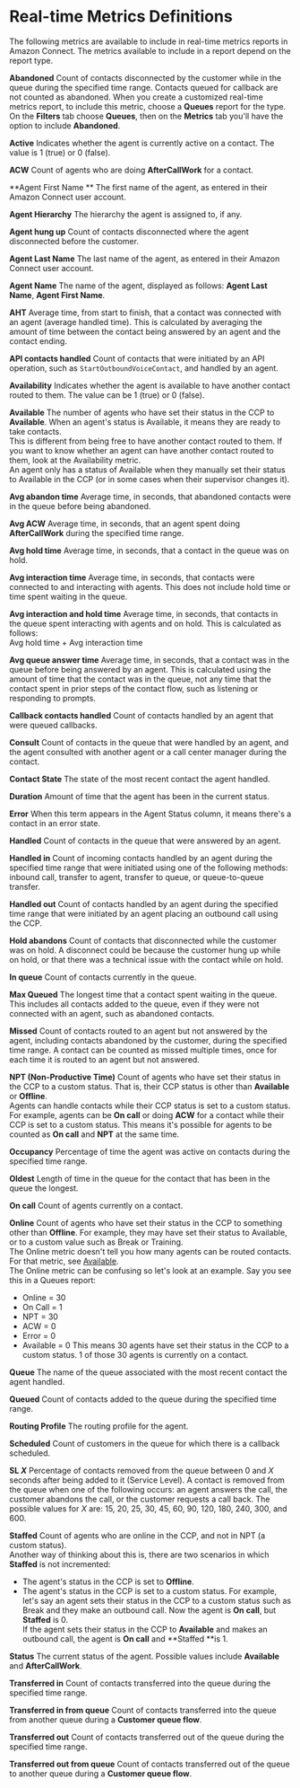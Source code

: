# Real\-time Metrics Definitions<a name="real-time-metrics-definitions"></a>

The following metrics are available to include in real\-time metrics reports in Amazon Connect\. The metrics available to include in a report depend on the report type\.

**Abandoned**  <a name="abandoned-real-time"></a>
Count of contacts disconnected by the customer while in the queue during the specified time range\. Contacts queued for callback are not counted as abandoned\. When you create a customized real\-time metrics report, to include this metric, choose a **Queues** report for the type\. On the **Filters** tab choose **Queues**, then on the **Metrics** tab you'll have the option to include **Abandoned**\. 

**Active**  <a name="active-real-time"></a>
Indicates whether the agent is currently active on a contact\. The value is 1 \(true\) or 0 \(false\)\.

**ACW**  <a name="aftercallwork-real-time"></a>
Count of agents who are doing **AfterCallWork** for a contact\.

**Agent First Name **  <a name="agent-first-name-real-time"></a>
The first name of the agent, as entered in their Amazon Connect user account\.

**Agent Hierarchy**  <a name="agent-hierarchy-real-time"></a>
The hierarchy the agent is assigned to, if any\.

**Agent hung up**  <a name="agent-hung-up-real-time"></a>
Count of contacts disconnected where the agent disconnected before the customer\.

**Agent Last Name**  <a name="agent-last-name-real-time"></a>
The last name of the agent, as entered in their Amazon Connect user account\.

**Agent Name**  <a name="agent-name-real-time"></a>
The name of the agent, displayed as follows: **Agent Last Name**, **Agent First Name**\.

**AHT**  <a name="average-handled-time-real-time"></a>
Average time, from start to finish, that a contact was connected with an agent \(average handled time\)\. This is calculated by averaging the amount of time between the contact being answered by an agent and the contact ending\.

**API contacts handled**  <a name="api-contacts-handled-real-time"></a>
Count of contacts that were initiated by an API operation, such as `StartOutboundVoiceContact`, and handled by an agent\.

**Availability**  <a name="availability-real-time"></a>
Indicates whether the agent is available to have another contact routed to them\. The value can be 1 \(true\) or 0 \(false\)\.

**Available**  <a name="available-real-time"></a>
The number of agents who have set their status in the CCP to **Available**\. When an agent's status is Available, it means they are ready to take contacts\.   
This is different from being free to have another contact routed to them\. If you want to know whether an agent can have another contact routed to them, look at the Availability metric\.   
An agent only has a status of Available when they manually set their status to Available in the CCP \(or in some cases when their supervisor changes it\)\. 

**Avg abandon time**  <a name="average-abandon-time-real-time"></a>
Average time, in seconds, that abandoned contacts were in the queue before being abandoned\.

**Avg ACW**  <a name="average-aftercallwork-real-time"></a>
Average time, in seconds, that an agent spent doing **AfterCallWork** during the specified time range\.

**Avg hold time**  <a name="average-hold-time-real-time"></a>
Average time, in seconds, that a contact in the queue was on hold\.

**Avg interaction time**  <a name="average-interaction-time-real-time"></a>
Average time, in seconds, that contacts were connected to and interacting with agents\. This does not include hold time or time spent waiting in the queue\.

**Avg interaction and hold time**  <a name="average-interaction-hold-time-real-time"></a>
Average time, in seconds, that contacts in the queue spent interacting with agents and on hold\. This is calculated as follows:  
Avg hold time \+ Avg interaction time

**Avg queue answer time**  <a name="average-queue-answer-time-real-time"></a>
Average time, in seconds, that a contact was in the queue before being answered by an agent\. This is calculated using the amount of time that the contact was in the queue, not any time that the contact spent in prior steps of the contact flow, such as listening or responding to prompts\.

**Callback contacts handled**  <a name="callback-contacts-handled-real-time"></a>
Count of contacts handled by an agent that were queued callbacks\.

**Consult**  <a name="consult-real-time"></a>
Count of contacts in the queue that were handled by an agent, and the agent consulted with another agent or a call center manager during the contact\.

**Contact State**  <a name="contact-state-real-time"></a>
The state of the most recent contact the agent handled\.

**Duration**  <a name="duration-real-time"></a>
Amount of time that the agent has been in the current status\.

**Error**  <a name="error-real-time"></a>
When this term appears in the Agent Status column, it means there's a contact in an error state\.

**Handled**  <a name="handled-real-time"></a>
Count of contacts in the queue that were answered by an agent\.

**Handled in**  <a name="handled-in-real-time"></a>
Count of incoming contacts handled by an agent during the specified time range that were initiated using one of the following methods: inbound call, transfer to agent, transfer to queue, or queue\-to\-queue transfer\.

**Handled out**  <a name="handled-out-real-time"></a>
Count of contacts handled by an agent during the specified time range that were initiated by an agent placing an outbound call using the CCP\.

**Hold abandons**  <a name="hold-abandons-real-time"></a>
Count of contacts that disconnected while the customer was on hold\. A disconnect could be because the customer hung up while on hold, or that there was a technical issue with the contact while on hold\.

**In queue**  <a name="in-queue-real-time"></a>
Count of contacts currently in the queue\.

**Max Queued**  <a name="max-queued-real-time"></a>
The longest time that a contact spent waiting in the queue\. This includes all contacts added to the queue, even if they were not connected with an agent, such as abandoned contacts\.

**Missed**  <a name="missed-real-time"></a>
Count of contacts routed to an agent but not answered by the agent, including contacts abandoned by the customer, during the specified time range\. A contact can be counted as missed multiple times, once for each time it is routed to an agent but not answered\.

**NPT \(Non\-Productive Time\)**  <a name="non-productive-time-real-time"></a>
Count of agents who have set their status in the CCP to a custom status\. That is, their CCP status is other than **Available** or **Offline**\.  
Agents can handle contacts while their CCP status is set to a custom status\. For example, agents can be **On call** or doing **ACW** for a contact while their CCP is set to a custom status\. This means it's possible for agents to be counted as **On call** and **NPT** at the same time\.

**Occupancy**  <a name="occupancy-real-time"></a>
Percentage of time the agent was active on contacts during the specified time range\.

**Oldest**  <a name="oldest-real-time"></a>
Length of time in the queue for the contact that has been in the queue the longest\.

**On call**  <a name="on-call-real-time"></a>
Count of agents currently on a contact\.

**Online**  <a name="online-real-time"></a>
Count of agents who have set their status in the CCP to something other than **Offline**\. For example, they may have set their status to Available, or to a custom value such as Break or Training\.  
The Online metric doesn't tell you how many agents can be routed contacts\. For that metric, see [Available](#available-real-time)\.   
The Online metric can be confusing so let's look at an example\. Say you see this in a Queues report:   
+ Online = 30
+ On Call = 1
+ NPT = 30
+ ACW = 0
+ Error = 0
+ Available = 0
This means 30 agents have set their status in the CCP to a custom status\. 1 of those 30 agents is currently on a contact\.

**Queue**  <a name="queue-real-time"></a>
The name of the queue associated with the most recent contact the agent handled\.

**Queued**  <a name="queued-real-time"></a>
Count of contacts added to the queue during the specified time range\.

**Routing Profile**  <a name="routing-profile-real-time"></a>
The routing profile for the agent\.

**Scheduled**  <a name="scheduled-real-time"></a>
Count of customers in the queue for which there is a callback scheduled\.

**SL *X***  <a name="service-level-real-time"></a>
Percentage of contacts removed from the queue between 0 and *X* seconds after being added to it \(Service Level\)\. A contact is removed from the queue when one of the following occurs: an agent answers the call, the customer abandons the call, or the customer requests a call back\. The possible values for *X* are: 15, 20, 25, 30, 45, 60, 90, 120, 180, 240, 300, and 600\.

**Staffed**  <a name="staffed-real-time"></a>
Count of agents who are online in the CCP, and not in NPT \(a custom status\)\.   
Another way of thinking about this is, there are two scenarios in which **Staffed** is not incremented:   
+ The agent's status in the CCP is set to **Offline**\. 
+ The agent's status in the CCP is set to a custom status\. 
For example, let's say an agent sets their status in the CCP to a custom status such as Break and they make an outbound call\. Now the agent is **On call**, but **Staffed** is 0\.   
If the agent sets their status in the CCP to **Available** and makes an outbound call, the agent is **On call** and **Staffed **is 1\. 

**Status**  <a name="status-real-time"></a>
The current status of the agent\. Possible values include **Available** and **AfterCallWork**\.

**Transferred in**  <a name="transferred-in-real-time"></a>
Count of contacts transferred into the queue during the specified time range\.

**Transferred in from queue**  <a name="transferred-in-from-queue-real-time"></a>
Count of contacts transferred into the queue from another queue during a **Customer queue flow**\.

**Transferred out**  <a name="transferred-out-real-time"></a>
Count of contacts transferred out of the queue during the specified time range\.

**Transferred out from queue**  <a name="transferred-out-from-queue-real-time"></a>
Count of contacts transferred out of the queue to another queue during a **Customer queue flow**\.
